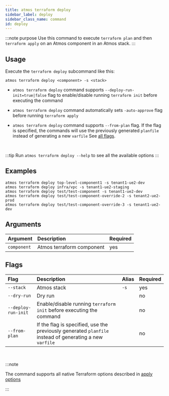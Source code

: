 ```yaml
---
title: atmos terraform deploy
sidebar_label: deploy
sidebar_class_name: command
id: deploy
---
```


:::note purpose
Use this command to execute `terraform plan` and then `terraform apply` on an Atmos component in an Atmos stack.
:::

## Usage

Execute the `terraform deploy` subcommand like this:

```shell
atmos terraform deploy <component> -s <stack>
```

- `atmos terraform deploy` command supports `--deploy-run-init=true|false` flag to enable/disable running `terraform init` before executing the
  command

- `atmos terraform deploy` command automatically sets `-auto-approve` flag before running `terraform apply`

- `atmos terraform deploy` command supports `--from-plan` flag. If the flag is specified, the commands will use the
  previously generated `planfile` instead of generating a new `varfile`
See [all flags](#Flags).
<br/>

:::tip
Run `atmos terraform deploy --help` to see all the available options
:::

## Examples

```shell
atmos terraform deploy top-level-component1 -s tenant1-ue2-dev
atmos terraform deploy infra/vpc -s tenant1-ue2-staging
atmos terraform deploy test/test-component -s tenant1-ue2-dev
atmos terraform deploy test/test-component-override-2 -s tenant2-ue2-prod
atmos terraform deploy test/test-component-override-3 -s tenant1-ue2-dev
```

## Arguments

| Argument    | Description               | Required |
|:------------|:--------------------------|:---------|
| `component` | Atmos terraform component | yes      |

## Flags

| Flag                | Description                                                                                             | Alias | Required |
|:--------------------|:--------------------------------------------------------------------------------------------------------|:------|:---------|
| `--stack`           | Atmos stack                                                                                             | `-s`  | yes      |
| `--dry-run`         | Dry run                                                                                                 |       | no       |
| `--deploy-run-init` | Enable/disable running `terraform init` before executing the command                                    |       | no       |
| `--from-plan`       | If the flag is specified, use the previously generated `planfile` instead of generating a new `varfile` |       | no       |

<br/>

:::note

The command supports all native Terraform options described
in [apply options](https://developer.hashicorp.com/terraform/cli/commands/apply#apply-options)

:::
